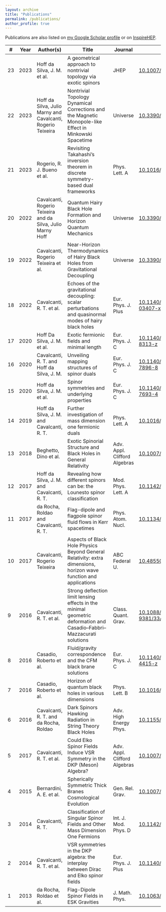 ```yaml
---
layout: archive
title: "Publications"
permalink: /publications/
author_profile: true
---
```


Publications are also listed on [my Google Scholar profile](https://scholar.google.com/citations?user=MaU0H1UAAAAJ) or on [InspireHEP](https://inspirehep.net/authors/1403051).


|   #   | Year | Author(s)                                                   | Title                                                        | Journal                      | DOI Link                                                     |
| ---- | ---- | ----------------------------------------------------------- | ------------------------------------------------------------ | ---------------------------- | ------------------------------------------------------------ |
| 23 | 2023 | Hoff da Silva, J. M. et al.                                 | A geometrical approach to nontrivial topology via exotic spinors | JHEP                         | [10.1007/JHEP02(2023)059](https://doi.org/10.1007/JHEP02(2023)059) |
| 22 | 2023 | Hoff da Silva, Julio Marny and Cavalcanti, Rogerio Teixeira | Nontrivial Topology Dynamical Corrections and the Magnetic Monopole-like Effect in Minkowski Spacetime | Universe                     | [10.3390/universe9050238](https://doi.org/10.3390/universe9050238) |
| 21 | 2023 | Rogerio, R. J. Bueno et al.                                 | Revisiting Takahashi’s inversion theorem in discrete symmetry-based dual frameworks | Phys. Lett. A                | [10.1016/j.physleta.2023.129028](https://doi.org/10.1016/j.physleta.2023.129028) |
| 20 | 2022 | Cavalcanti, Rogerio Teixeira and da Silva, Julio Marny Hoff | Quantum Hairy Black Hole Formation and Horizon Quantum Mechanics | Universe                     | [10.3390/universe9010023](https://doi.org/10.3390/universe9010023) |
| 19 | 2022 | Cavalcanti, Rogerio Teixeira et al.                         | Near-Horizon Thermodynamics of Hairy Black Holes from Gravitational Decoupling | Universe                     | [10.3390/universe8070363](https://doi.org/10.3390/universe8070363) |
| 18 | 2022 | Cavalcanti, R. T. et al.                                    | Echoes of the gravitational decoupling: scalar perturbations and quasinormal modes of hairy black holes | Eur. Phys. J. Plus           | [10.1140/epjp/s13360-022-03407-x](https://doi.org/10.1140/epjp/s13360-022-03407-x) |
| 17 | 2020 | Hoff Da Silva, J. M. et al.                                 | Exotic fermionic fields and minimal length                   | Eur. Phys. J. C              | [10.1140/epjc/s10052-020-8313-z](https://doi.org/10.1140/epjc/s10052-020-8313-z) |
| 16 | 2020 | Cavalcanti, R. T. and Hoff da Silva, J. M.                  | Unveiling mapping structures of spinor duals                 | Eur. Phys. J. C              | [10.1140/epjc/s10052-020-7896-8](https://doi.org/10.1140/epjc/s10052-020-7896-8) |
| 15 | 2020 | Hoff da Silva, J. M. et al.                                 | Spinor symmetries and underlying properties                  | Eur. Phys. J. C              | [10.1140/epjc/s10052-020-7693-4](https://doi.org/10.1140/epjc/s10052-020-7693-4) |
| 14 | 2019 | Hoff da Silva, J. M. and Cavalcanti, R. T.                  | Further investigation of mass dimension one fermionic duals  | Phys. Lett. A                | [10.1016/j.physleta.2019.02.041](https://doi.org/10.1016/j.physleta.2019.02.041) |
| 13 | 2018 | Beghetto, Dino et al.                                       | Exotic Spinorial Structure and Black Holes in General Relativity | Adv. Appl. Clifford Algebras | [10.1007/s00006-018-0913-4](https://doi.org/10.1007/s00006-018-0913-4) |
| 12 | 2017 | Hoff da Silva, J. M. and Cavalcanti, R. T.                  | Revealing how different spinors can be: the Lounesto spinor classification | Mod. Phys. Lett. A           | [10.1142/S0217732317300324](https://doi.org/10.1142/S0217732317300324) |
| 11 | 2017 | da Rocha, Roldao and Cavalcanti, R. T.                      | Flag-dipole and flagpole spinor fluid flows in Kerr spacetimes | Phys. Atom. Nucl.            | [10.1134/S1063778817020235](https://doi.org/10.1134/S1063778817020235) |
| 10 | 2017 | Cavalcanti, Rogerio Teixeira                                | Aspects of Black Hole Physics Beyond General Relativity: extra dimensions, horizon wave function and applications | ABC Federal U.               | [10.48550/arXiv.1902.10128](https://doi.org/10.48550/arXiv.1902.10128) |
| 9 | 2016 | Cavalcanti, R. T. et al.                                    | Strong deflection limit lensing effects in the minimal geometric deformation and Casadio–Fabbri–Mazzacurati solutions | Class. Quant. Grav.          | [10.1088/0264-9381/33/21/215007](https://doi.org/10.1088/0264-9381/33/21/215007) |
| 8 | 2016 | Casadio, Roberto et al.                                     | Fluid/gravity correspondence and the CFM black brane solutions | Eur. Phys. J. C              | [10.1140/epjc/s10052-016-4415-z](https://doi.org/10.1140/epjc/s10052-016-4415-z) |
| 7 | 2016 | Casadio, Roberto et al.                                     | Horizon of quantum black holes in various dimensions         | Phys. Lett. B                | [10.1016/j.physletb.2016.06.042](https://doi.org/10.1016/j.physletb.2016.06.042) |
| 6 | 2016 | Cavalcanti, R. T. and da Rocha, Roldao                      | Dark Spinors Hawking Radiation in String Theory Black Holes  | Adv. High Energy Phys.       | [10.1155/2016/4681902](https://doi.org/10.1155/2016/4681902) |
| 5 | 2017 | Cavalcanti, R. T. et al.                                    | Could Elko Spinor Fields Induce VSR Symmetry in the DKP (Meson) Algebra? | Adv. Appl. Clifford Algebras | [10.1007/s00006-015-0563-8](https://doi.org/10.1007/s00006-015-0563-8) |
| 4 | 2015 | Bernardini, A. E. et al.                                    | Spherically Symmetric Thick Branes Cosmological Evolution    | Gen. Rel. Grav.              | [10.1007/s10714-014-1840-x](https://doi.org/10.1007/s10714-014-1840-x) |
| 3 | 2014 | Cavalcanti, R. T.                                           | Classification of Singular Spinor Fields and Other Mass Dimension One Fermions | Int. J. Mod. Phys. D         | [10.1142/S0218271814440027](https://doi.org/10.1142/S0218271814440027) |
| 2 | 2014 | Cavalcanti, R. T. et al.                                    | VSR symmetries in the DKP algebra: the interplay between Dirac and Elko spinor fields | Eur. Phys. J. Plus           | [10.1140/epjp/i2014-14246-4](https://doi.org/10.1140/epjp/i2014-14246-4) |
| 1 | 2013 | da Rocha, Roldao et al.                                     | Flag-Dipole Spinor Fields in ESK Gravities                   | J. Math. Phys.               | [10.1063/1.4826499](https://doi.org/10.1063/1.4826499)       |
